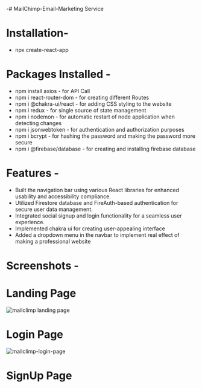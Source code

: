 -# MailChimp-Email-Marketing Service 

# Installation-
- npx create-react-app

# Packages Installed -
- npm install axios - for API Call
- npm i react-router-dom - for creating different Routes
- npm i @chakra-ui/react -  for adding CSS styling to the website
- npm i redux - for single source of state management
- npm i nodemon - for automatic restart of node application when detecting changes
- npm i jsonwebtoken - for authentication and authorization purposes
- npm i bcrypt - for hashing the password and making the password more secure
- npm i @firebase/database - for creating and installing firebase database

# Features -
- Built the navigation bar using various React libraries for enhanced usability and accessibility compliance.
- Utilized Firestore database and FireAuth-based authentication for secure user data management.
- Integrated social signup and login functionality for a seamless user experience.
- Implemented chakra ui for creating user-appealing interface
- Added a dropdown menu in the navbar to implement real effect of making a professional website

# Screenshots -
<h1>Landing Page</h1>

![mailclimp landing page](https://github.com/Anshu1997-cloud/Email-Marketing-website/assets/135546335/c677e4f0-1575-406f-8390-7a7c3c46c78c)

<h1>Login Page</h1>

![mailclimp-login-page](https://github.com/Anshu1997-cloud/Email-Marketing-website/assets/135546335/34945a16-611e-4cc7-80ed-cc15a4c7ce42)

<h1>SignUp Page</h1>


